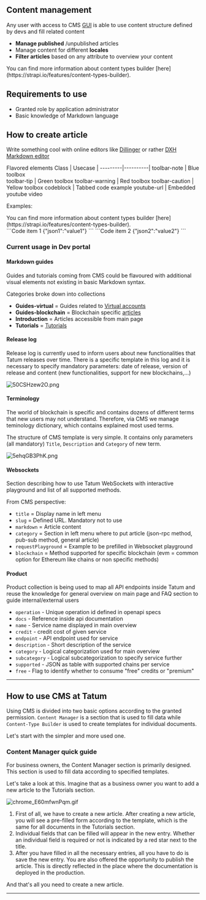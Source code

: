 
## Content management

Any user with access to CMS [GUI](https://cms.tatum.io/) is able to use content structure defined by devs and fill related content

- **Manage published** /unpublished articles
- Manage content for different **locales**
- **Filter articles** based on any attribute to overview your content

<div class="toolbar-note">
You can find more information about content types builder [here](https://strapi.io/features/content-types-builder).
</div>


## Requirements to use

- Granted role by application administrator
- Basic knowledge of Markdown language

## How to create article

Write something cool with online editors like [Dillinger](https://dillinger.io/) or rather [DXH Markdown editor](url)

Flavored elements
Class | Usecase | 
---------|----------|
 toolbar-note | Blue toolbox  
 toolbar-tip | Green toolbox 
 toolbar-warning | Red toolbox 
 toolbar-caution | Yellow toolbox
 codeblock | Tabbed code example
 youtube-url | Embedded youtube video

Examples: 
<div class="toolbar-note">
You can find more information about content types builder [here](https://strapi.io/features/content-types-builder).
</div>

<div class="codeblock">
```Code item 1
{"json1":"value1"}
```
```Code item 2
{"json2":"value2"}
```
</div>

### Current usage in Dev portal

#### Markdown guides
Guides and tutorials coming from CMS could be flavoured with additional visual elements not existing in basic Markdown syntax.

Categories broke down into collections
- **Guides-virtual** = Guides related to [Virtual accounts](https://docs.tatum.io/guides/ledger-and-off-chain/how-to-support-fiat-currencies)
- **Guides-blockchain** = Blockchain specific [articles](https://docs.tatum.io/guides/blockchain/how-to-send-a-bitcoin-transaction)
- **Introduction** = Articles accessible from main page
- **Tutorials** = [Tutorials](https://docs.tatum.io/tutorials/how-to-create-a-peer-to-peer-nft-auction)

#### Release log

Release log is currently used to inform users about new functionalities that Tatum releases over time.
There is a specific template in this log and it is necessary to specify mandatory parameters: date of release, version of release and content (new functionalities, support for new blockchains,...)

![50CSHzew2O.png](https://stoplight.io/api/v1/projects/cHJqOjExMTMxNA/images/PYUnQKQjjQM)

#### Terminology

The world of blockchain is specific and contains dozens of different terms that new users may not understand. Therefore, via CMS we manage teminology dictionary, which contains explained most used terms.

The structure of CMS template is very simple. It contains only parameters (all mandatory) `Title`, `Description` and `Category` of new term.

![5ehqGB3PhK.png](https://stoplight.io/api/v1/projects/cHJqOjExMTMxNA/images/wwfAA1AKjp8)


#### Websockets

Section describing how to use Tatum WebSockets with interactive playground and list of all supported methods.

From CMS perspective:
- `title` = Display name in left menu
- `slug` = Defined URL. Mandatory not to use 
- `markdown` = Article content
- `category` = Section in left menu where to put article (json-rpc method, pub-sub method, general article)
- `requestPlayground` = Example to be prefilled in Websocket playground
- `blockchain` = Method supported for specific blockchain (evm = common option for Ethereum like chains or non specific methods)


#### Product
Product collection is being used to map all API endpoints inside Tatum and reuse the knowledge for general overview on main page and FAQ section to guide internal/external users

- `operation` - Unique operation id defined in openapi specs
- `docs` - Reference inside api documentation
- `name` - Service name displayed in main overview
- `credit` - credit cost of given service
- `endpoint` - API endpoint used for service
- `description` - Short description of the service
- `category` - Logical categorization used for main overview
- `subcategory` - Logical subcategorization to specify service further
- `supported` - JSON as table with supported chains per service 
- `free` - Flag to identify whether to consume "free" credits or "premium"

---

## How to use CMS at Tatum

Using CMS is divided into two basic options according to the granted permission. `Content Manager` is a section that is used to fill data while `Content-Type Builder` is used to create templates for individual documents.

Let's start with the simpler and more used one.

### Content Manager quick guide

For business owners, the Content Manager section is primarily designed. This section is used to fill data according to specified templates.

Let's take a look at this. Imagine that as a business owner you want to add a new article to the Tutorials section.

![chrome_E60mfwnPqm.gif](https://stoplight.io/api/v1/projects/cHJqOjExMTMxNA/images/nB1Ov06vuuY)

1. First of all, we have to create a new article. After creating a new article, you will see a pre-filled form according to the template, which is the same for all documents in the Tutorials section.
2. Individual fields that can be filled will appear in the new entry. Whether an individual field is required or not is indicated by a red star next to the title.
3. After you have filled in all the necessary entries, all you have to do is save the new entry. You are also offered the opportunity to publish the article. This is directly reflected in the place where the documentation is deployed in the production.

And that's all you need to create a new article.

---